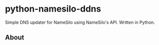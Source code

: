 # python-namesilo-ddns
Simple DNS updater for NameSilo using NameSilo's API. Written in Python.

## About

